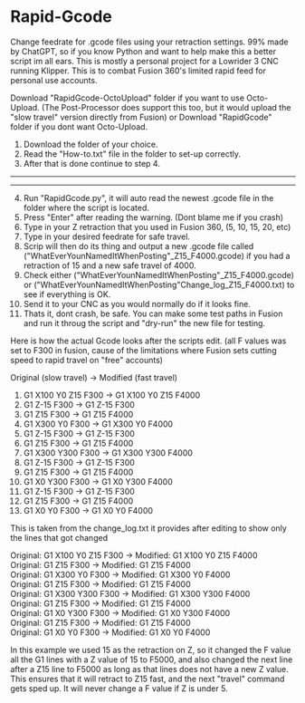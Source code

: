 # Rapid-Gcode
Change feedrate for .gcode files using your retraction settings. 
99% made by ChatGPT, so if you know Python and want to help make this a better script im all ears.
This is mostly a personal project for a Lowrider 3 CNC running Klipper. 
This is to combat Fusion 360's limited rapid feed for personal use accounts. 

Download "RapidGcode-OctoUpload" folder if you want to use Octo-Upload. (The Post-Processor does support this too, but it would upload the "slow travel" version directly from Fusion) 
or
Download "RapidGcode" folder if you dont want Octo-Upload.

1. Download the folder of your choice. 
2. Read the "How-to.txt" file in the folder to set-up correctly. 
3. After that is done continue to step 4.
------------------------------------------------------------------
------------------------------------------------------------------
4. Run "RapidGcode.py", it will auto read the newest .gcode file in the folder where the script is located. 
5. Press "Enter" after reading the warning. (Dont blame me if you crash)
6. Type in your Z retraction that you used in Fusion 360, (5, 10, 15, 20, etc) 
7. Type in your desired feedrate for safe travel. 
8. Scrip will then do its thing and output a new .gcode file called ("WhatEverYounNamedItWhenPosting"_Z15_F4000.gcode) if you had a retraction of 15 and a new safe travel of 4000.
9. Check either ("WhatEverYounNamedItWhenPosting"_Z15_F4000.gcode) or ("WhatEverYounNamedItWhenPosting"Change_log_Z15_F4000.txt) to see if everything is OK. 
10. Send it to your CNC as you would normally do if it looks fine. 
11. Thats it, dont crash, be safe. You can make some test paths in Fusion and run it throug the script and "dry-run" the new file for testing. 

Here is how the actual Gcode looks after the scripts edit. (all F values was set to F300 in fusion, cause of the limitations where Fusion sets cutting speed to rapid travel on "free" accounts)

Original (slow travel)    ->  Modified (fast travel)
1.  G1 X100 Y0 Z15 F300   ->  G1 X100 Y0 Z15 F4000
2.  G1 Z-15 F300          ->  G1 Z-15 F300
3.  G1 Z15 F300           ->  G1 Z15 F4000
4.  G1 X300 Y0 F300       ->  G1 X300 Y0 F4000
5.  G1 Z-15 F300          ->  G1 Z-15 F300
6.  G1 Z15 F300           ->  G1 Z15 F4000
7.  G1 X300 Y300 F300     ->  G1 X300 Y300 F4000
8.  G1 Z-15 F300          ->  G1 Z-15 F300
9.  G1 Z15 F300           ->  G1 Z15 F4000
10. G1 X0 Y300 F300       ->  G1 X0 Y300 F4000
11. G1 Z-15 F300          ->  G1 Z-15 F300
12. G1 Z15 F300           ->  G1 Z15 F4000
13. G1 X0 Y0 F300         ->  G1 X0 Y0 F4000



This is taken from the change_log.txt it provides after editing to show only the lines that got changed

Original: G1 X100 Y0 Z15 F300            -> Modified: G1 X100 Y0 Z15 F4000          
Original: G1 Z15 F300                    -> Modified: G1 Z15 F4000                  
Original: G1 X300 Y0 F300                -> Modified: G1 X300 Y0 F4000              
Original: G1 Z15 F300                    -> Modified: G1 Z15 F4000                  
Original: G1 X300 Y300 F300              -> Modified: G1 X300 Y300 F4000            
Original: G1 Z15 F300                    -> Modified: G1 Z15 F4000                  
Original: G1 X0 Y300 F300                -> Modified: G1 X0 Y300 F4000              
Original: G1 Z15 F300                    -> Modified: G1 Z15 F4000                  
Original: G1 X0 Y0 F300                  -> Modified: G1 X0 Y0 F4000                
               
In this example we used 15 as the retraction on Z, so it changed the F value all the G1 lines with a Z value of 15 to F5000, and also changed the next line after a Z15 line to F5000 as long as that lines does not have a new Z value. This ensures that it will retract to Z15 fast, and the next "travel" command gets sped up.
It will never change a F value if Z is under 5. 
